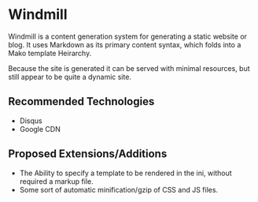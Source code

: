 
# Windmill
Windmill is a content generation system for generating a static website or blog. It uses Markdown as its primary content syntax, which folds into a Mako template Heirarchy. 

Because the site is generated it can be served with minimal resources, but still appear to be quite a dynamic site.

## Recommended Technologies
 * Disqus
 * Google CDN

## Proposed Extensions/Additions
 * The Ability to specify a template to be rendered in the ini, without required a markup file.
 * Some sort of automatic minification/gzip of CSS and JS files.

